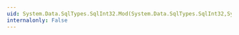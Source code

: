 ```yaml
---
uid: System.Data.SqlTypes.SqlInt32.Mod(System.Data.SqlTypes.SqlInt32,System.Data.SqlTypes.SqlInt32)
internalonly: False
---
```

